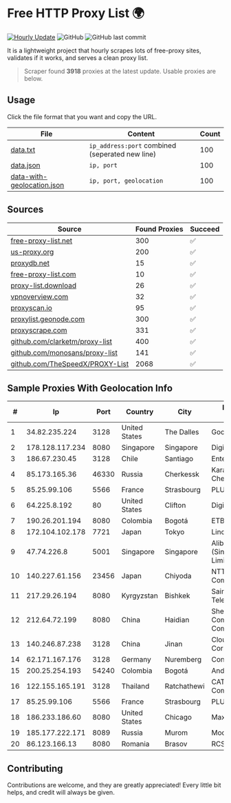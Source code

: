 
# Free HTTP Proxy List 🌍

[![Hourly Update](https://github.com/mertguvencli/http-proxy-list/actions/workflows/main.yml/badge.svg?branch=main)](https://github.com/mertguvencli/http-proxy-list/actions/workflows/main.yml)
![GitHub](https://img.shields.io/github/license/mertguvencli/http-proxy-list)
![GitHub last commit](https://img.shields.io/github/last-commit/mertguvencli/http-proxy-list)

It is a lightweight project that hourly scrapes lots of free-proxy sites, validates if it works, and serves a clean proxy list.


> Scraper found **3918** proxies at the latest update. Usable proxies are below.

## Usage

Click the file format that you want and copy the URL.


|File|Content|Count|
|----|-------|-----|
|[data.txt](https://raw.githubusercontent.com/mertguvencli/http-proxy-list/main/proxy-list/data.txt)|`ip_address:port` combined (seperated new line)|100|
|[data.json](https://raw.githubusercontent.com/mertguvencli/http-proxy-list/main/proxy-list/data.json)|`ip, port`|100|
|[data-with-geolocation.json](https://raw.githubusercontent.com/mertguvencli/http-proxy-list/main/proxy-list/data-with-geolocation.json)|`ip, port, geolocation`|100|

## Sources

|Source|Found Proxies|Succeed|
|------|-------------|-------|
|[free-proxy-list.net](https://free-proxy-list.net)|300|✅|
|[us-proxy.org](https://www.us-proxy.org)|200|✅|
|[proxydb.net](http://proxydb.net)|15|✅|
|[free-proxy-list.com](https://free-proxy-list.com/?page=&port=&type%5B%5D=http&type%5B%5D=https&up_time=0&search=Search)|10|✅|
|[proxy-list.download](https://www.proxy-list.download/HTTP)|26|✅|
|[vpnoverview.com](https://vpnoverview.com/privacy/anonymous-browsing/free-proxy-servers)|32|✅|
|[proxyscan.io](https://www.proxyscan.io)|95|✅|
|[proxylist.geonode.com](https://proxylist.geonode.com/api/proxy-list?limit=300&page=1&sort_by=lastChecked&sort_type=desc&protocols=http,https)|300|✅|
|[proxyscrape.com](https://api.proxyscrape.com/v2/?request=displayproxies&protocol=http&timeout=10000&country=all&ssl=all&anonymity=all)|331|✅|
|[github.com/clarketm/proxy-list](https://raw.githubusercontent.com/clarketm/proxy-list/master/proxy-list-raw.txt)|400|✅|
|[github.com/monosans/proxy-list](https://raw.githubusercontent.com/monosans/proxy-list/main/proxies/http.txt)|141|✅|
|[github.com/TheSpeedX/PROXY-List](https://raw.githubusercontent.com/TheSpeedX/PROXY-List/master/http.txt)|2068|✅|


## Sample Proxies With Geolocation Info

|#|Ip|Port|Country|City|Internet Service Provider|
|-|--|----|-------|----|-------------------------|
|1|34.82.235.224|3128|United States|The Dalles|Google LLC|
|2|178.128.117.234|8080|Singapore|Singapore|DigitalOcean, LLC|
|3|186.67.230.45|3128|Chile|Santiago|Entel Chile S.A.|
|4|85.173.165.36|46330|Russia|Cherkessk|Karachaevo-Cherkesskelektrosvyaz|
|5|85.25.99.106|5566|France|Strasbourg|PLUSSERVER|
|6|64.225.8.192|80|United States|Clifton|DigitalOcean, LLC|
|7|190.26.201.194|8080|Colombia|Bogotá|ETB - Colombia|
|8|172.104.102.178|7721|Japan|Tokyo|Linode, LLC|
|9|47.74.226.8|5001|Singapore|Singapore|Alibaba Cloud (Singapore) Private Limited|
|10|140.227.61.156|23456|Japan|Chiyoda|NTT PC Communications, Inc.|
|11|217.29.26.194|8080|Kyrgyzstan|Bishkek|Saimanet Telecomunications|
|12|212.64.72.199|8080|China|Haidian|Shenzhen Tencent Computer Systems Company Limited|
|13|140.246.87.238|3128|China|Jinan|Cloud Computing Corporation|
|14|62.171.167.176|3128|Germany|Nuremberg|Contabo GmbH|
|15|200.25.254.193|54240|Colombia|Bogotá|Andinet ON Line|
|16|122.155.165.191|3128|Thailand|Ratchathewi|CAT Telecom Public Company Limited|
|17|85.25.99.106|5566|France|Strasbourg|PLUSSERVER|
|18|186.233.186.60|8080|United States|Chicago|Maxihost LTDA|
|19|185.177.222.171|8089|Russia|Murom|Modus LLC|
|20|86.123.166.13|8080|Romania|Brasov|RCS & RDS|



## Contributing

Contributions are welcome, and they are greatly appreciated! Every
little bit helps, and credit will always be given.

